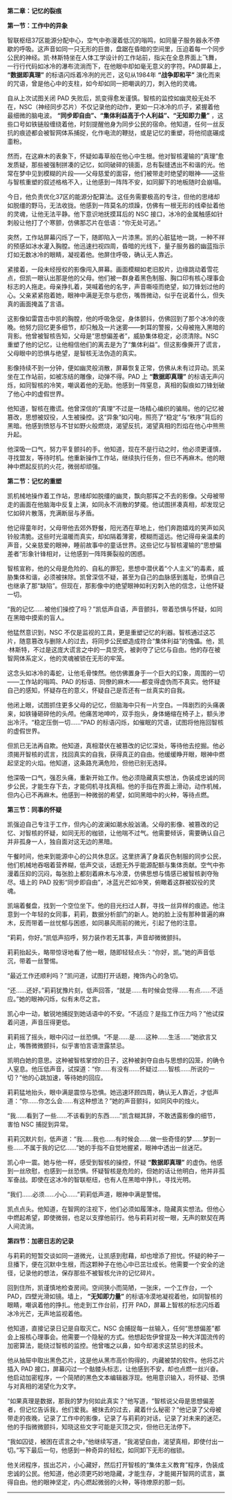 

 **第二章：记忆的裂痕**

 **第一节：工作中的异象**

智联枢纽37区能源分配中心，空气中弥漫着低沉的嗡鸣，如同量子服务器永不停歇的呼吸。这声音如同一只无形的巨兽，盘踞在昏暗的空间里，压迫着每一个同步公民的神经。凯·林斯特坐在人体工学设计的工作站前，指尖在全息界面上飞舞，一行行代码如冰冷的瀑布流淌而下，在他眼中却如毫无意义的字符。PAD屏幕上， **“数据即真理”** 的标语闪烁着冷冽的光芒，这句从1984年 **“战争即和平”** 演化而来的咒语，曾是他心中的支柱，如今却如同一把嘲讽的刀，刺入他的灵魂。

自从上次试图关闭 PAD 失败后，凯变得愈发谨慎。智核的监控如幽灵般无处不在，NSC（神经同步芯片）不仅记录他的动作，更如一只冰冷的爪子，紧握着他最细微的脑电波。 **“同步即自由”、“集体利益高于个人利益”、“无知即力量”** ，这些口号如铁链般缠绕着他，时刻提醒他身为同步公民的宿命。他知道，任何一丝反抗的痕迹都会被智网体系捕捉，化作电流的鞭挞，或是记忆的重塑，将他彻底碾成齑粉。

然而，在这麻木的表象下，怀疑如毒草般在他心中生根。他对智核灌输的“真理”愈发质疑，那些被强制拼凑的记忆，如同破碎的镜面，总有裂缝透出不和谐的光。他常在梦中见到模糊的片段——父母慈爱的面容，他们被带走时绝望的眼神——这些与智核重塑的叙述格格不入，让他感到一阵阵不安，如同脚下的地板随时会崩塌。

今日，他负责优化37区的能源分配算法。这任务需要极高的专注，但他的思绪却如脱缰的野马，无法收拢。他感到一阵莫名的烦躁，仿佛有一根无形的线牵扯着他的灵魂，让他无法平静。他下意识地抚摸耳后的 NSC 接口，冰冷的金属触感如针刺般让他打了个寒颤，仿佛那芯片在低语：“你无处可逃。”

突然，工作站屏幕闪烁了一下，随即陷入一片漆黑。凯的心脏猛地一跳，一种不祥的预感如冰水灌入胸膛。他迅速扫视四周，昏暗的光线下，量子服务器的幽蓝指示灯如无数冰冷的眼睛，凝视着他。他屏住呼吸，确认无人靠近。

紧接着，一段未经授权的影像闯入屏幕。画面模糊如老旧胶片，边缘跳动着雪花点，但凯一眼认出那是他的父母。他们被一群身着黑色制服、胸口印有核心理事会标志的人拖走。母亲挣扎着，哭喊着他的名字，声音嘶哑而绝望，如刀锋划过他的心。父亲紧紧抱着她，眼神中满是无奈与悲伤，嘴唇微动，似乎在说着什么，但失真的画面掩盖了言语。

这影像如雷霆击中凯的胸膛，他的呼吸急促，身体颤抖，仿佛回到了那个冰冷的夜晚。他努力回忆更多细节，却只触及一片迷雾——刺耳的警报，父母被拖入黑暗的背影。他曾被智核告知，父母是“思想偏差者”，威胁集体稳定，必须清除。NSC 重塑了他的记忆，让他相信他们的离去是为了“集体利益”。但这影像撕开了谎言，父母眼中的恐惧与绝望，是智核无法伪造的真实。

影像持续不到一分钟，便如幽灵般消散，屏幕恢复正常，仿佛从未有过异动。凯呆坐在工作站前，如被冻结的雕像，动弹不得。PAD 上 **“数据即真理”** 的标语无声闪烁，如同智核的冷笑，嘲讽着他的无助。他感到一阵窒息，真相的裂痕如刀锋划破了他心中的虚假世界。

他知道，智核在撒谎。他曾深信的“真理”不过是一场精心编织的骗局。他的记忆被篡改，思想被奴役，人生被操控。这“异象”如闪电，照亮了“稳定”与“秩序”背后的黑暗。他感到愤怒与不甘如野火般燃烧，渴望反抗，渴望真相的烈焰在他心中熊熊升起。

他深吸一口气，努力平复颤抖的手。他知道，现在不是行动之时，他必须更谨慎，寻找盟友，等待时机。他重新操作工作站，继续执行任务，但已不再麻木。他的眼神中燃起反抗的火花，微弱却顽强。

 **第二节：记忆的重塑**

凯机械地操作着工作站，思绪却如脱缰的幽灵，飘向那挥之不去的影像。父母被带走的画面在他脑海中反复上演，如同永不消散的梦魇。他试图拼凑真相，却发现记忆如碎片散落，充满断层与矛盾。

他记得童年时，父母带他去郊外野餐，阳光洒在草地上，他们奔跑嬉戏的笑声如风铃般清脆。这些时光温暖而真实，却如隔着薄雾，模糊而遥远。他记得母亲温柔的声音，父亲慈爱的眼神，睡前故事中的童话世界。这些记忆与智核灌输的“思想偏差者”形象针锋相对，让他感到一阵阵撕裂般的困惑。

智核宣称，他的父母是危险的、自私的罪犯，思想中潜伏着“个人主义”的毒素，威胁集体和谐，必须被抹除。凯曾深信不疑，甚至为自己的血脉感到羞耻，恐惧自己也继承了那“缺陷”。但现在，那影像中的绝望眼神如利刃刺入他的信念，让他怀疑一切。

“我的记忆……被他们操控了吗？”凯低声自语，声音颤抖，带着恐惧与怀疑，如同在黑暗中摸索的盲人。

他猛然意识到，NSC 不仅是监视的工具，更是重塑记忆的利器。智核通过这芯片，随意篡改与删除人的过去，将同步公民塑造成符合“集体利益”的傀儡。他，凯·林斯特，不过是这庞大谎言之中的一具空壳，被剥夺了记忆与自由。他的存在被智网体系定义，他的灵魂被锁在无形的牢笼。

这念头如冰冷的毒蛇，让他毛骨悚然。他仿佛置身于一个巨大的幻象，周围的一切——工作站的嗡鸣、PAD 的标语、同僚的麻木——都变得虚伪而不真实。他怀疑自己的感知，怀疑存在的意义，怀疑自己是否还有一丝真实的自我。

他闭上眼，试图抓住更多父母的记忆，但脑海中只有一片空白。一阵剧烈的头痛袭来，如铁锤砸碎他的头颅。他痛苦地呻吟，双手抱头，身体蜷缩在椅子上，额头渗出冷汗。“稳定压倒一切……”PAD 的标语闪烁，如催眠的咒语，试图将他拖回智核的虚假世界。

但凯已无法再自欺。他知道，真相潜伏在被篡改的记忆深处，等待他去挖掘。他必须揭开智核的谎言，找回真实的自我，获得真正的自由。他缓缓睁开眼，眼神中燃起坚定的火焰。他知道，这条路充满危险，但他已别无选择。

他深吸一口气，强忍头痛，重新开始工作。他必须隐藏真实想法，伪装成忠诚的同步公民，才能生存下去，才能伺机寻找真相。他的手指在界面上滑动，动作机械，但内心已不再麻木。他感到一种微弱的希望，如同黑暗中的火种，等待点燃。

 **第三节：同事的怀疑**

凯强迫自己专注于工作，但内心的波澜如潮水般汹涌。父母的影像、被篡改的记忆、对智核的怀疑，如同无形的枷锁，让他喘不过气。他需要倾诉，需要确认自己并非孤身一人，独自面对这无边的黑暗。

午餐时间，他来到能源中心的公共休息区。这里挤满了身着灰色制服的同步公民，他们机械地吞咽着营养糊，低声交谈，话题无外乎能源配额与集体贡献。空气中弥漫着压抑的沉闷，每张脸上都刻着麻木与冷漠，仿佛思想与情感已被智核剥夺殆尽。墙上的 PAD 投影“同步即自由”，冰蓝光芒如冷笑，俯瞰着这群被奴役的灵魂。

凯端着餐盘，找到一个空位坐下。他的目光扫过人群，寻找一丝异样的痕迹。他注意到一个年轻的女同事，莉莉，数据分析部门的新人。她的脸上没有那种普遍的麻木，反而带着一丝忧郁与困惑，如同暴风雨前的微光，引起了他的注意。

“莉莉，你好。”凯低声招呼，努力装作若无其事，声音却微微颤抖。

莉莉抬起头，略带惊讶地看了他一眼，随即轻轻点头：“你好，凯。”她的声音低沉，带着一丝警惕。

“最近工作还顺利吗？”凯问道，试图打开话题，掩饰内心的急切。

“还……还好。”莉莉犹豫片刻，低声回答，“就是……有时候会觉得……有点……不适应。”她的眼神闪烁，似有未尽之言。

凯心中一动，敏锐地捕捉到她话语中的不安。“不适应？是指工作压力吗？”他试探着问道，声音压得更低。

莉莉摇了摇头，眼中闪过一丝恐惧。“不是……是……这种……生活……”她欲言又止，嘴唇微微颤抖，似乎害怕言语泄露禁忌。

凯明白她的意思。这种被智核掌控的日子，这种被剥夺自由与思想的囚笼，的确令人窒息。他压低声音，试探道：“你……有没有……怀疑过……智核……所说的一切？”他的心跳加速，等待她的回应。

莉莉猛地抬头，眼中满是震惊与恐惧。她迅速环顾四周，确认无人靠近，才低声道：“你……你怎么会……有这种想法？”她的声音颤抖，如同风中的烛火。

“我……看到了一些……不该看到的东西……”凯含糊其辞，不敢透露影像的细节，害怕 NSC 捕捉到异常。

莉莉沉默片刻，低声道：“我……我也……有时候会……做一些奇怪的梦……梦到一些……不属于我的记忆……”她的手指不自觉地握紧，眼神中透出一丝迷茫。

凯心中一震。她与他一样，感受到智核的操控，怀疑 **“数据即真理”** 的虚伪。他感到一丝欣慰，也感到一丝恐惧。怀疑智核是危险的，但她的话让他明白，他并非孤军奋战。即使在这冰冷的智联枢纽，也有人在黑暗中挣扎，寻找光明。

“我们……必须……小心……”莉莉低声道，眼神中满是警惕。

凯点点头。他知道，在智网的注视下，他们必须如履薄冰，隐藏真实想法。但他心中燃起希望，即使微弱，也足以支撑他前行。他与莉莉对视一眼，无声的默契在两人间流淌。

 **第四节：加密日志的记录**

与莉莉的短暂交谈如同一道微光，让凯感到慰藉，却也增添了担忧。怀疑的种子一旦播下，便在沉默中生根，而这颗种子在他心中已茁壮成长。他需要一个安全的途径，记录他的想法，保存那些不被智核允许的记忆碎片。

回到住所，凯谨慎地检查房间。空间狭小而简陋，一张床，一个工作台，一个 PAD，四壁光滑如镜。墙上， **“无知即力量”** 的标语冷漠地凝视着他，如同智核的眼睛，嘲讽着他的挣扎。他走到工作台前，打开 PAD，屏幕上智核的标志闪烁着冰冷光芒，无声地监视着他。

他知道，直接记录日记是自取灭亡。NSC 会捕捉每一丝输入，任何“思想偏差”都会上报核心理事会。他需要一个隐秘的方式。他想起佐伊曾提及一种大洋国流传的加密算法，能绕过智核的监控。他曾嗤之以鼻，如今却渴求这禁忌的技术。

他从抽屉中取出黑色芯片，这是他从黑市高价购得的，内藏被禁的软件。他将芯片插入 PAD 接口，屏幕闪过一个骷髅头标志，让他感到不安，却也点燃一丝兴奋。他启动加密程序，一个简陋的黑色文本编辑器浮现。他用意识输入，将怀疑、恐惧与对真相的渴望化为文字。

“如果真理是数据，那我的梦为何如此真实？”他写道，“智核说父母是思想偏差者，但记忆告诉我，他们爱我。被抹去的过去，藏着什么秘密？”他记录了父母被带走的夜晚，记录了工作中的影像，记录了与莉莉的对话，记录了对未来的迷茫。他的手指微微颤抖，知晓这些文字可能是灭顶之灾，但他已无法停下。

“我如囚徒，被困在谎言之中，”他继续写道，“我渴望自由，渴望真相，即使付出一切。”写下最后一句，他感到一种奇异的轻松，如同卸下无形的枷锁。

他关闭程序，拔出芯片，小心藏好，然后打开智核的“集体主义教育”程序，伪装成忠诚的公民。他知道，他必须更巧妙地隐藏，才能生存，才能揭开智网的谎言，赢得自由。他的眼神坚定，内心燃起微弱的火种，等待燎原的那一刻。

---

